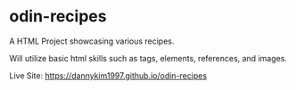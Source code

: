 # odin-recipes
A HTML Project showcasing various recipes. 

Will utilize basic html skills such as tags, elements, references, and images.

Live Site: https://dannykim1997.github.io/odin-recipes